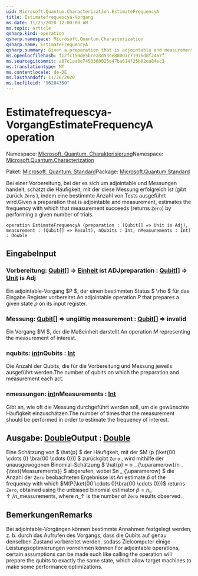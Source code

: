 ```yaml
---
uid: Microsoft.Quantum.Characterization.EstimateFrequencyA
title: Estimatefrequescya-Vorgang
ms.date: 11/25/2020 12:00:00 AM
ms.topic: article
qsharp.kind: operation
qsharp.namespace: Microsoft.Quantum.Characterization
qsharp.name: EstimateFrequencyA
qsharp.summary: Given a preparation that is adjointable and measurement, estimates the frequency with which that measurement succeeds (returns `Zero`) by performing a given number of trials.
ms.openlocfilehash: f12fc150de5bcea3d53ce88003c71976d8f2467f
ms.sourcegitcommit: a87c1aa8e7453360025e47ba614f25b02ea84ec3
ms.translationtype: MT
ms.contentlocale: de-DE
ms.lasthandoff: 11/26/2020
ms.locfileid: "96204350"
---
```

# <a name="estimatefrequencya-operation"></a><span data-ttu-id="56e07-102">Estimatefrequescya-Vorgang</span><span class="sxs-lookup"><span data-stu-id="56e07-102">EstimateFrequencyA operation</span></span>

<span data-ttu-id="56e07-103">Namespace: [Microsoft. Quantum. Charakterisierung](xref:Microsoft.Quantum.Characterization)</span><span class="sxs-lookup"><span data-stu-id="56e07-103">Namespace: [Microsoft.Quantum.Characterization](xref:Microsoft.Quantum.Characterization)</span></span>

<span data-ttu-id="56e07-104">Paket: [Microsoft. Quantum. Standard](https://nuget.org/packages/Microsoft.Quantum.Standard)</span><span class="sxs-lookup"><span data-stu-id="56e07-104">Package: [Microsoft.Quantum.Standard](https://nuget.org/packages/Microsoft.Quantum.Standard)</span></span>


<span data-ttu-id="56e07-105">Bei einer Vorbereitung, bei der es sich um adjointable und Messungen handelt, schätzt die Häufigkeit, mit der diese Messung erfolgreich ist (gibt zurück `Zero` ), indem eine bestimmte Anzahl von Tests ausgeführt wird.</span><span class="sxs-lookup"><span data-stu-id="56e07-105">Given a preparation that is adjointable and measurement, estimates the frequency with which that measurement succeeds (returns `Zero`) by performing a given number of trials.</span></span>

```qsharp
operation EstimateFrequencyA (preparation : (Qubit[] => Unit is Adj), measurement : (Qubit[] => Result), nQubits : Int, nMeasurements : Int) : Double
```


## <a name="input"></a><span data-ttu-id="56e07-106">Eingabe</span><span class="sxs-lookup"><span data-stu-id="56e07-106">Input</span></span>

### <a name="preparation--qubit--unit--is-adj"></a><span data-ttu-id="56e07-107">Vorbereitung: [Qubit](xref:microsoft.quantum.lang-ref.qubit)[] => [Einheit](xref:microsoft.quantum.lang-ref.unit)  ist ADJ</span><span class="sxs-lookup"><span data-stu-id="56e07-107">preparation : [Qubit](xref:microsoft.quantum.lang-ref.qubit)[] => [Unit](xref:microsoft.quantum.lang-ref.unit)  is Adj</span></span>

<span data-ttu-id="56e07-108">Ein adjointable-Vorgang $P $, der einen bestimmten Status $ \rho $ für das Eingabe Register vorbereitet.</span><span class="sxs-lookup"><span data-stu-id="56e07-108">An adjointable operation $P$ that prepares a given state $\rho$ on its input register.</span></span>


### <a name="measurement--qubit--__invalidresult__"></a><span data-ttu-id="56e07-109">Messung: [Qubit](xref:microsoft.quantum.lang-ref.qubit)[] => __ungültig <Result>__</span><span class="sxs-lookup"><span data-stu-id="56e07-109">measurement : [Qubit](xref:microsoft.quantum.lang-ref.qubit)[] => __invalid<Result>__</span></span> 

<span data-ttu-id="56e07-110">Ein Vorgang $M $, der die Maßeinheit darstellt.</span><span class="sxs-lookup"><span data-stu-id="56e07-110">An operation $M$ representing the measurement of interest.</span></span>


### <a name="nqubits--int"></a><span data-ttu-id="56e07-111">nqubits: [int](xref:microsoft.quantum.lang-ref.int)</span><span class="sxs-lookup"><span data-stu-id="56e07-111">nQubits : [Int](xref:microsoft.quantum.lang-ref.int)</span></span>

<span data-ttu-id="56e07-112">Die Anzahl der Qubits, die für die Vorbereitung und Messung jeweils ausgeführt werden.</span><span class="sxs-lookup"><span data-stu-id="56e07-112">The number of qubits on which the preparation and measurement each act.</span></span>


### <a name="nmeasurements--int"></a><span data-ttu-id="56e07-113">nmessungen: [int](xref:microsoft.quantum.lang-ref.int)</span><span class="sxs-lookup"><span data-stu-id="56e07-113">nMeasurements : [Int](xref:microsoft.quantum.lang-ref.int)</span></span>

<span data-ttu-id="56e07-114">Gibt an, wie oft die Messung durchgeführt werden soll, um die gewünschte Häufigkeit einzuschätzen.</span><span class="sxs-lookup"><span data-stu-id="56e07-114">The number of times that the measurement should be performed in order to estimate the frequency of interest.</span></span>



## <a name="output--double"></a><span data-ttu-id="56e07-115">Ausgabe: [Double](xref:microsoft.quantum.lang-ref.double)</span><span class="sxs-lookup"><span data-stu-id="56e07-115">Output : [Double](xref:microsoft.quantum.lang-ref.double)</span></span>

<span data-ttu-id="56e07-116">Eine Schätzung von $ \hat{p} $ der Häufigkeit, mit der $M (p (\ket{00 \cdots 0} \bra{00 \cdots 0})) $ zurückgibt `Zero` , wird mithilfe der unausgewogenen Binomial-Schätzung $ \hat{p} = n \_ {\uparamerow}/n \_ {\text{Measurements}} $ abgerufen, wobei $n \_ {\uparamerow} $ die Anzahl der `Zero` beobachteten Ergebnisse ist.</span><span class="sxs-lookup"><span data-stu-id="56e07-116">An estimate $\hat{p}$ of the frequency with which $M(P(\ket{00 \cdots 0}\bra{00 \cdots 0}))$ returns `Zero`, obtained using the unbiased binomial estimator $\hat{p} = n\_{\uparrow} / n\_{\text{measurements}}$, where $n\_{\uparrow}$ is the number of `Zero` results observed.</span></span>

## <a name="remarks"></a><span data-ttu-id="56e07-117">Bemerkungen</span><span class="sxs-lookup"><span data-stu-id="56e07-117">Remarks</span></span>

<span data-ttu-id="56e07-118">Bei adjointable-Vorgängen können bestimmte Annahmen festgelegt werden, z. b. durch das Aufrufen des Vorgangs, dass die Qubits auf genau denselben Zustand vorbereitet werden, sodass Zielcomputer einige Leistungsoptimierungen vornehmen können.</span><span class="sxs-lookup"><span data-stu-id="56e07-118">For adjointable operations, certain assumptions can be made such like calling the operation will prepare the qubits to exactly the same state, which allow target machines to make some performance optimizations.</span></span>